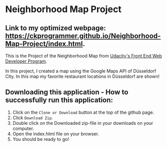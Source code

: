 # Neighborhood Map Project
## Link to my optimized webpage: https://ckprogrammer.github.io/Neighborhood-Map-Project/index.html.

This is the Project of the Neighborhood Map from [Udacity's Front End Web Developer Program](https://eu.udacity.com/course/front-end-web-developer-nanodegree--nd001).

In this project, I created a map using the Google Maps API of Düsseldorf City. In this map my favorite restaurant locations in Düsseldorf are shown!

## Downloading this application - How to successfully run this application:
1. Click on the ```Clone or Download``` button at the top of the github page.
2. Click ```Download Zip```.
3. Double click on the Downloaded zip-file in your downloads on your computer.
4. Open the index.html file on your browser.
5. You should be ready to go!
